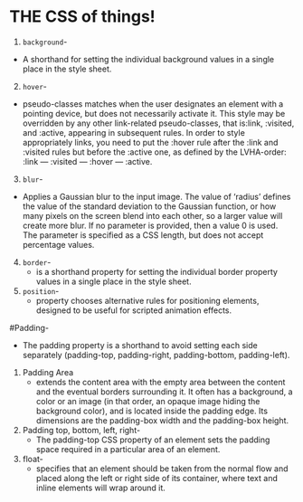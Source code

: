 # THE CSS of things!

1. `background`-
  * A shorthand for setting the individual background values in a single place in the style sheet.
2. `hover`-
  * pseudo-classes matches when the user designates an element with a pointing device, but does not necessarily activate it. This style may be overridden by any other link-related pseudo-classes, that is:link, :visited, and :active, appearing in subsequent rules. In order to style appropriately links, you need to put the :hover rule after the :link and :visited rules but before the :active one, as defined by the LVHA-order: :link — :visited — :hover — :active.
3. `blur`-
  * Applies a Gaussian blur to the input image. The value of ‘radius’ defines the value of the standard deviation to the Gaussian function, or how many pixels on the screen blend into each other, so a larger value will create more blur. If no parameter is provided, then a value 0 is used. The parameter is specified as a CSS length, but does not accept percentage values.
4. `border`-
   * is a shorthand property for setting the individual border property values in a single place in the style sheet.
5. `position`-
   * property chooses alternative rules for positioning elements, designed to be useful for scripted animation effects.



#Padding-
   * The padding property is a shorthand to avoid setting each side separately (padding-top, padding-right, padding-bottom, padding-left).
1. Padding Area
   * extends the content area with the empty area between the content and the eventual borders surrounding it. It often has a background, a color or an image (in that order, an opaque image hiding the background color), and is located inside the padding edge. Its dimensions are the padding-box width and the padding-box height.
2. Padding top, bottom, left, right-
   * The padding-top CSS property of an element sets the padding space required in a particular area of an element.
3. float-
   * specifies that an element should be taken from the normal flow and placed along the left or right side of its container, where text and inline elements will wrap around it.
  
  
